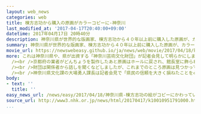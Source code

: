 ```yaml
---
layout: web_news
categories: web
title: 棟方志功から購入の原画がカラーコピーに-神奈川
last_modified_at: '2017-04-17T20:40:00+09:00'
datetime: 2017年04月17日 20時40分
description: 神奈川県が世界的な版画家、棟方志功から４０年以上前に購入した原画が、カラーコピーと見られるものに入れかわっていたことが分かり、県などは、盗まれた疑いもあるとして警察に被害届を出すことを検討しています。
summary: 神奈川県が世界的な版画家、棟方志功から４０年以上前に購入した原画が、カラーコピーと見られるものに入れかわっていたことが分かり、県などは、盗まれた疑いもあるとして警察に被害届を出すことを検討しています。
movie_url: https://newswebeasy.github.io/ja/news/web/movie/2017/04/18/k10010951791000.mp4
more: これは神奈川県や、県が出資する「神奈川芸術文化財団」が記者会見して明らかにしました。<br /><br />それによりますと、横浜市中区の「神奈川県民ホール」で使うどんちょうのデザインにするため、神奈川県は、昭和４９年に棟方志功本人から「宇宙讃（神奈雅和の柵）」という、縦５０センチ横６５センチほどの原画を３００万円で購入したということです。<br
  /><br />京都府の業者がどんちょうを製作したあと原画はホールに戻され、館長室に飾られてきましたが、平成２６年に鎌倉市の県立近代美術館で開かれた作品展に出品された際に「レプリカではないか」という指摘があり、美術館と財団が調べたところカラーコピーと見られることがわかったということです。<br
  /><br />財団は関係者から話しを聞くなどしましたが、これまでのところ原画は見つかっていないということで、県や財団は盗まれた疑いもあるとして警察に被害届を出すことも検討しているということです。<br
  /><br />神奈川県文化課の大場勇人課長は記者会見で「県民の信頼を大きく損ねたことを心からおわびします」と話していました。
body:
- text: ''
  title: ''
easy_news_url: /news/easy/2017/04/18/神奈川県-棟方志功の絵がコピーにかわっていた/
source_url: http://www3.nhk.or.jp/news/html/20170417/k10010951791000.html
...
```

